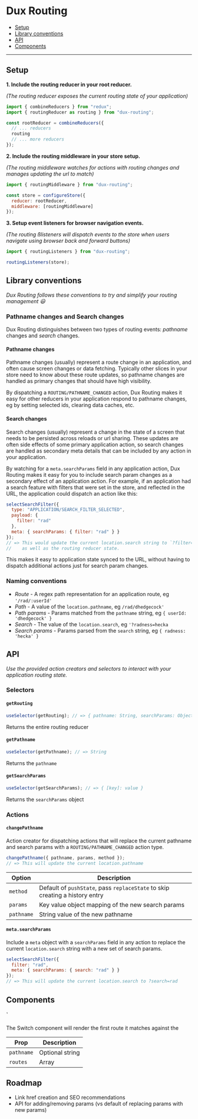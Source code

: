 # Dux Routing

- [Setup](#setup)
- [Library conventions](#library-conventions)
- [API](#api)
- [Components](#components)

---

## Setup

**1. Include the routing reducer in your root reducer.**

_(The routing reducer exposes the current routing state of your application)_

```javascript
import { combineReducers } from "redux";
import { routingReducer as routing } from "dux-routing";

const rootReducer = combineReducers({
  // ... reducers
  routing
  // ... more reducers
});
```

**2. Include the routing middleware in your store setup.**

_(The routing middleware watches for actions with routing changes and manages updating the url to match)_

```javascript
import { routingMiddleware } from "dux-routing";

const store = configureStore({
  reducer: rootReducer,
  middleware: [routingMiddleware]
});
```

**3. Setup event listeners for browser navigation events.**

_(The routing ßlisteners will dispatch events to the store when users navigate using browser back and forward buttons)_

```javascript
import { routingListeners } from "dux-routing";

routingListeners(store);
```

## Library conventions

_Dux Routing follows these conventions to try and simplify your routing management 😃_

### Pathname changes and Search changes

Dux Routing distinguishes between two types of routing events: _pathname_ changes
and _search_ changes.

#### Pathname changes

Pathname changes (usually) represent a route change in an application, and often
cause screen changes or data fetching. Typically other slices in your store need
to know about these route updates, so pathname changes are handled as primary
changes that should have high visibility.

By dispatching a `ROUTING/PATHNAME_CHANGED` action, Dux Routing makes it easy
for other reducers in your application respond to pathname changes, eg by
setting selected ids, clearing data caches, etc.

#### Search changes

Search changes (usually) represent a change in the state of a screen
that needs to be persisted across reloads or url sharing. These updates are often
side effects of some primary application action, so search changes are handled
as secondary meta details that can be included by any action in your application.

By watching for a `meta.searchParams` field in any application action, Dux Routing
makes it easy for you to include search param changes as a secondary effect of
an application action. For example, if an application had a search feature with
filters that were set in the store, and reflected in the URL, the application
could dispatch an action like this:

```javascript
selectSearchFilter({
  type: "APPLICATION/SEARCH_FILTER_SELECTED",
  payload: {
    filter: "rad"
  },
  meta: { searchParams: { filter: "rad" } }
});
// => This would update the current location.search string to `?filter=rad`,
//    as well as the routing reducer state.
```

This makes it easy to application state synced to the URL, without having to
dispatch additional actions just for search param changes.

### Naming conventions

- _Route_ - A regex path representation for an application route, eg `'/rad/:userId'`
- _Path_ - A value of the `location.pathname`, eg `/rad/dhedgecock'`
- _Path params_ - Params matched from the `pathname` string, eg `{ userId: 'dhedgecock' }`
- _Search_ - The value of the `location.search`, eg `'?radness=hecka`
- _Search params_ - Params parsed from the `search` string, eg `{ radness: 'hecka' }`

## API

_Use the provided action creators and selectors to interact with your application routing state._

### Selectors

#### `getRouting`

```javascript
useSelector(getRouting); // => { pathname: String, searchParams: Object }
```

Returns the entire routing reducer

#### `getPathname`

```javascript
useSelector(getPathname); // => String
```

Returns the `pathname`

#### `getSearchParams`

```javascript
useSelector(getSearchParams); // => { [key]: value }
```

Returns the `searchParams` object

### Actions

#### `changePathname`

Action creator for dispatching actions that will replace the current pathname
and search params with a `ROUTING/PATHNAME_CHANGED` action type.

```javascript
changePathname({ pathname, params, method });
// => This will update the current location.pathname
```

| Option     | Description                                                                  |
| ---------- | ---------------------------------------------------------------------------- |
| `method`   | Default of `pushState`, pass `replaceState` to skip creating a history entry |
| `params`   | Key value object mapping of the new search params                            |
| `pathname` | String value of the new pathname                                             |

#### `meta.searchParams`

Include a `meta` object with a `searchParams` field in any action to replace the current
`location.search` string with a new set of search params.

```javascript
selectSearchFilter({
  filter: "rad",
  meta: { searchParams: { search: "rad" } }
});
// => This will update the current location.search to ?search=rad
```

## Components

#### `<Switch />

The Switch component will render the first route it matches against the

| Prop       | Description     |
| ---------- | --------------- |
| `pathname` | Optional string |
| `routes`   | Array           |

## Roadmap

- Link href creation and SEO recommendations
- API for adding/removing params (vs default of replacing params with new params)
